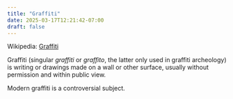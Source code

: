 ```yaml
---
title: "Graffiti"
date: 2025-03-17T12:21:42-07:00
draft: false
---
```



Wikipedia: [Graffiti](https://en.wikipedia.org/wiki/Graffiti)

Graffiti (singular _graffiti_ or _graffito_, the latter only used in
graffiti archeology) is writing or drawings made on a wall or other
surface, usually without permission and within public view.

Modern graffiti is a controversial subject. 

